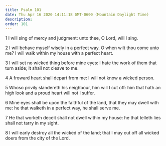 ```yaml
---
title: Psalm 101
date: Thu Apr 16 2020 14:11:18 GMT-0600 (Mountain Daylight Time)
description: 
order: 101
---
```


<p>1 I will sing of mercy and judgment: unto thee, O Lord, will I sing.</p>
<p>
  2 I will behave myself wisely in a perfect way. O when wilt thou come unto me?
  I will walk within my house with a perfect heart.
</p>
<p>
  3 I will set no wicked thing before mine eyes: I hate the work of them that
  turn aside; it shall not cleave to me.
</p>
<p>4 A froward heart shall depart from me: I will not know a wicked person.</p>
<p>
  5 Whoso privily slandereth his neighbour, him will I cut off: him that hath an
  high look and a proud heart will not I suffer.
</p>
<p>
  6 Mine eyes shall be upon the faithful of the land, that they may dwell with
  me: he that walketh in a perfect way, he shall serve me.
</p>
<p>
  7 He that worketh deceit shall not dwell within my house: he that telleth lies
  shall not tarry in my sight.
</p>
<p>
  8 I will early destroy all the wicked of the land; that I may cut off all
  wicked doers from the city of the Lord.
</p>
